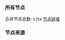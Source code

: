 ### 所有节点
合并节点总数: `5759`
[节点链接](https://github.com/rzhy1/33/raw/master/sub/sub_merge_base64.txt)

### 节点来源
